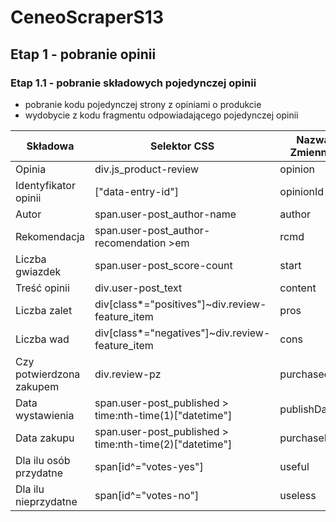 # CeneoScraperS13
## Etap 1 - pobranie opinii 
### Etap 1.1 - pobranie składowych pojedynczej opinii
- pobranie kodu pojedynczej strony z opiniami o produkcie
- wydobycie z kodu fragmentu odpowiadającego pojedynczej opinii

|Składowa|Selektor CSS|Nazwa Zmiennej|Typ danych|
|--------|------------|--------------|----------|
|Opinia|div.js_product-review|opinion||
|Identyfikator opinii|["data-entry-id"]|opinionId||
|Autor|span.user-post_author-name|author||
|Rekomendacja|span.user-post_author-recomendation >em|rcmd||
|Liczba gwiazdek|span.user-post_score-count|start||
|Treść opinii|div.user-post_text|content||
|Liczba zalet|div[class*="positives"]~div.review-feature_item|pros||
|Liczba wad|div[class*="negatives"]~div.review-feature_item|cons||
|Czy potwierdzona zakupem|div.review-pz|purchased||
|Data wystawienia|span.user-post_published > time:nth-time(1)["datetime"]|publishDate||
|Data zakupu|span.user-post_published > time:nth-time(2)["datetime"]|purchaseDate||
|Dla ilu osób przydatne|span[id^="votes-yes"]|useful||
|Dla ilu nieprzydatne|span[id^="votes-no"]|useless||
